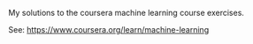 My solutions to the coursera machine learning course exercises.

See:
https://www.coursera.org/learn/machine-learning
